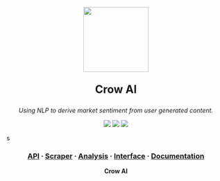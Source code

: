 <p align="center">
  <img src="https://github.com/crowai/docs/blob/main/logo.jpg" height=150px width=150px>
</p>

<p align="center" style="font-size: 25px; font-weight: bold;">
  Crow AI
</p>

<p align="center">
  <i>Using NLP to derive market sentiment from user generated content. </i>
</p>

<p align="center">
<img src="https://img.shields.io/github/workflow/status/crowai/api/Python%20Tests" />
<img src="https://img.shields.io/github/license/ikoide/crow">
<img src="https://img.shields.io/github/issues/ikoide/crow" />
</p>s

<h3 align="center">  
  <a href="https://github.com/crowai/api">API</a>
  <span> · </span>
  <a href="https://github.com/crowai/scraper">Scraper</a>
  <span> · </span>
  <a href="https://github.com/crowai/analysis">Analysis</a>
  <span> · </span>
    <a href="https://github.com/crowai/interface">Interface</a>
  <span> · </span>
  <a href="https://crowai.readthedocs.io/en/latest">Documentation</a>
</h3>
<p align="center"><b>Crow AI</b></p>